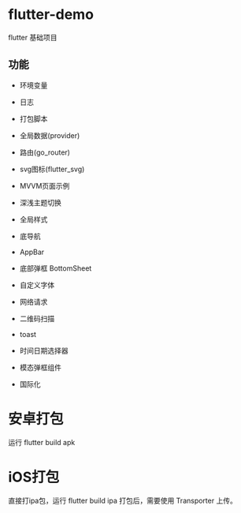# flutter-demo
flutter 基础项目

## 功能
* 环境变量
* 日志
* 打包脚本
* 全局数据(provider)
* 路由(go_router)
* svg图标(flutter_svg)
* MVVM页面示例
* 深浅主题切换
* 全局样式
* 底导航
* AppBar
* 底部弹框 BottomSheet

* 自定义字体
* 网络请求
* 二维码扫描
* toast
* 时间日期选择器
* 模态弹框组件
* 国际化

# 安卓打包
运行 flutter build apk

# iOS打包
直接打ipa包，运行 flutter build ipa
打包后，需要使用 Transporter 上传。
